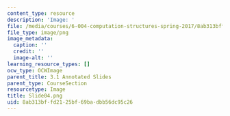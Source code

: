 ```yaml
---
content_type: resource
description: 'Image: '
file: /media/courses/6-004-computation-structures-spring-2017/8ab313bffd2125bf69badbb56dc95c26_Slide04.png
file_type: image/png
image_metadata:
  caption: ''
  credit: ''
  image-alt: ''
learning_resource_types: []
ocw_type: OCWImage
parent_title: 3.1 Annotated Slides
parent_type: CourseSection
resourcetype: Image
title: Slide04.png
uid: 8ab313bf-fd21-25bf-69ba-dbb56dc95c26
---
```

